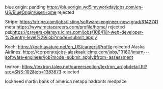 blue origin: pending https://blueorigin.wd5.myworkdayjobs.com/en-US/BlueOrigin/userHome rejected

Stripe: https://stripe.com/jobs/listing/software-engineer-new-grad/6142741
meta:https://www.metacareers.com/profile/home/ rejected
psi:https://careers-plansys.icims.com/jobs/10641/jr-web-developer-%28entry-level%29/job?mode=submit_apply

Koch: https://koch.avature.net/en_US/careers/Profile rejected
Alaska Airlines: https://corporatejobs-alaskaair.icims.com/jobs/13160/intern---software-engineer/job?mode=submit_apply&from=assessment

textron: https://textron.taleo.net/careersection/textron_ur/jobdetail.ftl?src=SNS-102&job=1383673 rejected

lockheed martin
bank of america
netapp
hadronts
medpace